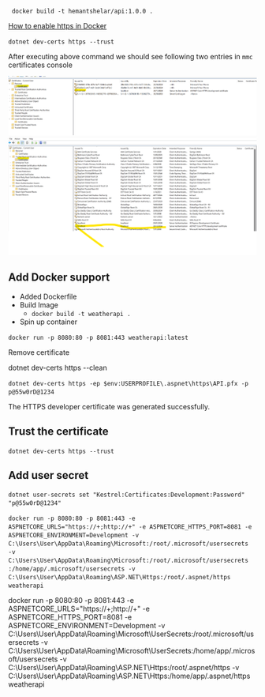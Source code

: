 ` docker build -t hemantshelar/api:1.0.0 .`

[How to enable https in Docker](https://www.youtube.com/watch?v=lcaDDxJv260)

`dotnet dev-certs https --trust`

After executing above command we should see following two entries in `mmc` certificates console

<img src='./imgs/PersonalCertificates.png'>

<img src='./imgs/TrustedRootCACertificates.png'>


## Add Docker support

 - Added Dockerfile
 - Build Image
	- `docker build -t weatherapi .`
- Spin up container

`docker run -p 8080:80 -p 8081:443 weatherapi:latest`

Remove certificate

 dotnet dev-certs https --clean

 `dotnet dev-certs https -ep $env:USERPROFILE\.aspnet\https\API.pfx -p p@55w0rD@1234`

The HTTPS developer certificate was generated successfully.

## Trust the certificate

`dotnet dev-certs https --trust`


## Add user secret

`dotnet user-secrets set "Kestrel:Certificates:Development:Password" "p@55w0rD@1234"`

`docker run -p 8080:80 -p 8081:443 -e ASPNETCORE_URLS="https://+;http://+" -e ASPNETCORE_HTTPS_PORT=8081 -e ASPNETCORE_ENVIRONMENT=Development -v C:\Users\User\AppData\Roaming\Microsoft:/root/.microsoft/usersecrets  -v C:\Users\User\AppData\Roaming\Microsoft:/root/.microsoft/usersecrets :/home/app/.microsoft/usersecrets -v C:\Users\User\AppData\Roaming\ASP.NET\Https:/root/.aspnet/https weatherapi`

 docker run -p 8080:80 -p 8081:443 -e ASPNETCORE_URLS="https://+;http://+" -e ASPNETCORE_HTTPS_PORT=8081 -e ASPNETCORE_ENVIRONMENT=Development -v C:\Users\User\AppData\Roaming\Microsoft\UserSecrets:/root/.microsoft/usersecrets  -v C:\Users\User\AppData\Roaming\Microsoft\UserSecrets:/home/app/.microsoft/usersecrets -v C:\Users\User\AppData\Roaming\ASP.NET\Https:/root/.aspnet/https -v C:\Users\User\AppData\Roaming\ASP.NET\Https:/home/app/.aspnet/https  weatherapi






